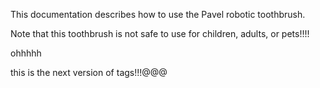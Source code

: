 This documentation describes how to use the Pavel robotic toothbrush.

Note that this toothbrush is not safe to use for children, adults, or pets!!!!

ohhhhh


this is the next version of tags!!!@@@
